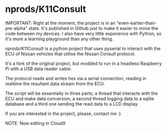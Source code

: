 nprods/K11Consult
=================

IMPORTANT: Right at the moment, the project is in an "even-earlier-than-pre-alpha" state. It's published in Github just to make it easier to move the code between my devices. I also have very little experience with Python, so it's more a learning playground than any other thing.

nprods/K11Consult is a python project that uses pyserial to interact with the ECU of Nissan vehicles that utilise the Nissan Consult protocol.

It's a fork of the original project, but modded to run in a headless Raspberry Pi with a USB data reader cable.

The protocol reads and writes hex via a serial connection, reading in realtime the resultant data stream from the ECU. 

The script will be essentially in three parts; a thread that interacts with the ECU and make data conversion, a second thread logging data to a sqlite database and a third one sending the read data to a LCD display.

If you are interested in the project, please, contact me :)

NOTE: Now editing in Cloud9
